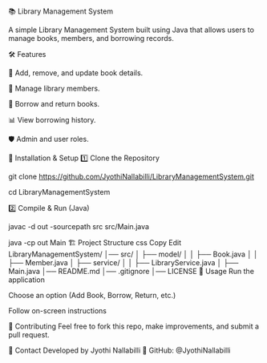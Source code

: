 📚 Library Management System

A simple Library Management System built using Java that allows users to manage books, members, and borrowing records.

🛠 Features

📖 Add, remove, and update book details.

👤 Manage library members.

📅 Borrow and return books.

📊 View borrowing history.

🛡️ Admin and user roles.

🚀 Installation & Setup
1️⃣ Clone the Repository

git clone https://github.com/JyothiNallabilli/LibraryManagementSystem.git

cd LibraryManagementSystem

2️⃣ Compile & Run (Java)

javac -d out -sourcepath src src/Main.java

java -cp out Main
🏗 Project Structure
css
Copy
Edit
LibraryManagementSystem/
│── src/
│   ├── model/
│   │   ├── Book.java
│   │   ├── Member.java
│   ├── service/
│   │   ├── LibraryService.java
│   ├── Main.java
│── README.md
│── .gitignore
│── LICENSE
🎯 Usage
Run the application

Choose an option (Add Book, Borrow, Return, etc.)

Follow on-screen instructions

🤝 Contributing
Feel free to fork this repo, make improvements, and submit a pull request.

📩 Contact
Developed by Jyothi Nallabilli
🔗 GitHub: @JyothiNallabilli
